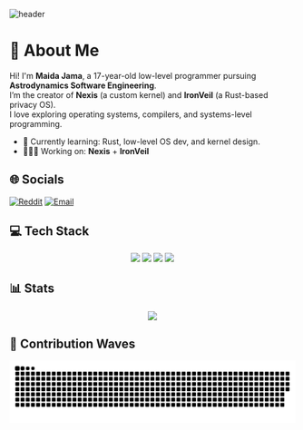 <!-- Banner -->
![header](https://capsule-render.vercel.app/api?type=waving&theme=radical&height=100&animation=scaleIn&text=🌃c0mr4de-laugh4l0t&fontSize=40)

<!-- Introduction -->
# 💫 About Me
Hi! I'm **Maida Jama**, a 17-year-old low-level programmer pursuing **Astrodynamics Software Engineering**.  
I’m the creator of **Nexis** (a custom kernel) and **IronVeil** (a Rust-based privacy OS).  
I love exploring operating systems, compilers, and systems-level programming.

- 🌱 Currently learning: Rust, low-level OS dev, and kernel design.  
- 👨🏻‍💻 Working on: **Nexis** + **IronVeil**

<!-- Social media links -->
## 🌐 Socials
[![Reddit](https://img.shields.io/badge/Reddit-%23FF4500.svg?logo=Reddit&logoColor=white)](https://reddit.com/user/Proud_Ad4681)
[![Email](https://img.shields.io/badge/Email-D14836?logo=gmail&logoColor=white)](mailto:maidhajama01@gmail.com)

<!-- Tech stack -->
## 💻 Tech Stack
<div align="center">
    <img src="https://cdn.jsdelivr.net/gh/devicons/devicon@latest/icons/rust/rust-original.svg" width=35/>
    <img src="https://cdn.jsdelivr.net/gh/devicons/devicon@latest/icons/c/c-original.svg" width=35/>
    <img src="https://cdn.jsdelivr.net/gh/devicons/devicon@latest/icons/linux/linux-original.svg" width=35/>
    <img src="https://cdn.jsdelivr.net/gh/devicons/devicon@latest/icons/git/git-original.svg" width=35/>
</div>

<!-- GitHub stats -->
## 📊 Stats
<div align="center">
    <img align="center" width="412" src="https://github-readme-stats.vercel.app/api?username=c0mr4de-laugh4l0t&theme=catppuccin_mocha&rank_icon=default&include_all_commits=false&border_radius=4&hide_border=false"/>
</div>

<!-- Waves animation -->
## 🌊 Contribution Waves
![Waves Animation](https://github.com/c0mr4de-laugh4l0t/c0mr4de-laugh4l0t/blob/output/waves.svg)
